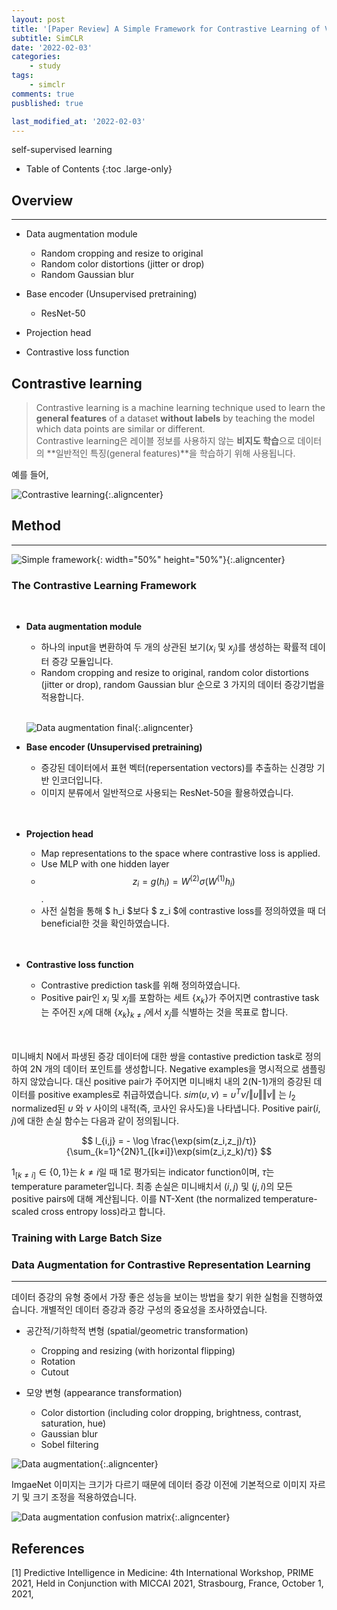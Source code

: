 ```yaml
---
layout: post
title: '[Paper Review] A Simple Framework for Contrastive Learning of Visual Representations'
subtitle: SimCLR
date: '2022-02-03'
categories:
    - study
tags:
    - simclr
comments: true
pusblished: true

last_modified_at: '2022-02-03'
---
```


self-supervised learning

- Table of Contents
{:toc .large-only}

## Overview

***

* Data augmentation module
    - Random cropping and resize to original
    - Random color distortions (jitter or drop)
    - Random Gaussian blur

* Base encoder (Unsupervised pretraining)
    - ResNet-50
    
* Projection head
* Contrastive loss function

## Contrastive learning

> Contrastive learning is a machine learning technique used to learn the **general features** of a dataset **without labels** by teaching the model which data points are similar or different.   
Contrastive learning은 레이블 정보를 사용하지 않는 **비지도 학습**으로 데이터의 **일반적인 특징(general features)**을 학습하기 위해 사용됩니다.

예를 들어, 

![Contrastive learning](https://github.com/HayoonSong/Images-for-Github-Pages/blob/main/study/paper_review/2022-02-03-SimCLR/ContrastiveLearning.png?raw=true){:.aligncenter}


## Method

***

![Simple framework](https://github.com/HayoonSong/Images-for-Github-Pages/blob/main/study/paper_review/2022-02-03-SimCLR/Framework.PNG?raw=true){: width="50%" height="50%"}{:.aligncenter}

### The Contrastive Learning Framework
<br/>

* **Data augmentation module**
    - 하나의 input을 변환하여 두 개의 상관된 보기($x_i$ 및 $x_j$)를 생성하는 확률적 데이터 증강 모듈입니다.
    - Random cropping and resize to original, random color distortions (jitter or drop), random Gaussian blur 순으로 3 가지의 데이터 증강기법을 적용합니다.  
    <br/>
    
    ![Data augmentation final](https://github.com/HayoonSong/Images-for-Github-Pages/blob/main/study/paper_review/2022-02-03-SimCLR/data_augmentation_final.jpg?raw=true){:.aligncenter}

* **Base encoder (Unsupervised pretraining)**
    - 증강된 데이터에서 표현 벡터(repersentation vectors)를 추출하는 신경망 기반 인코더입니다.
    - 이미지 분류에서 일반적으로 사용되는 ResNet-50을 활용하였습니다.
    <br/>
    <br/>

* **Projection head**
    - Map representations to the space where contrastive loss is applied.
    - Use MLP with one hidden layer
    - $$ z_i = g(h_i) = W^{(2)}σ(W^{(1)}h_i) $$.
    - 사전 실험을 통해 $ h_i $보다 $ z_i $에 contrastive loss를 정의하였을 때 더 beneficial한 것을 확인하였습니다.
    <br/>
    <br/>

* **Contrastive loss function**
    - Contrastive prediction task를 위해 정의하였습니다.
    - Positive pair인 $x_i$ 및 $x_j$를 포함하는 세트 {$x_k$}가 주어지면 contrastive task는 주어진 $x_i$에 대해 {$x_k$}$_{k≠i}$에서 $x_j$를 식별하는 것을 목표로 합니다.
    <br/>
    <br/>

미니배치 N에서 파생된 증강 데이터에 대한 쌍을 contastive prediction task로 정의하여 2N 개의 데이터 포인트를 생성합니다. Negative examples을 명시적으로 샘플링하지 않았습니다. 대신 positive pair가 주어지면 미니배치 내의 2(N-1)개의 증강된 데이터를 positive examples로 취급하였습니다. $sim(υ, ν) = υ^Tν/\Vert υ \Vert \Vert ν \Vert$ 는 $l_2$ normalized된 $υ$ 와 $ν$ 사이의 내적(즉, 코사인 유사도)을 나타냅니다. Positive pair($i, j$)에 대한 손실 함수는 다음과 같이 정의됩니다.


$$
l_{i,j} = - \log \frac{\exp(sim(z_i,z_j)/τ)}{\sum_{k=1}^{2N}1_{[k≠i]}\exp(sim(z_i,z_k)/τ)}
$$

$1_{[k≠i]} ∈ \{0, 1\}$는 $k≠i$일 때 $1$로 평가되는 indicator function이며, $τ$는 temperature parameter입니다. 최종 손실은 미니배치서 ($i,j$) 및 ($j,i$)의 모든 positive pairs에 대해 계산됩니다. 이를 NT-Xent (the normalized temperature-scaled cross entropy loss)라고 합니다.

### Training with Large Batch Size


### Data Augmentation for Contrastive Representation Learning

***

데이터 증강의 유형 중에서 가장 좋은 성능을 보이는 방법을 찾기 위한 실험을 진행하였습니다. 개별적인 데이터 증강과 증강 구성의 중요성을 조사하였습니다.

* 공간적/기하학적 변형 (spatial/geometric transformation)
    - Cropping and resizing (with horizontal flipping)
    - Rotation
    - Cutout 

* 모양 변형 (appearance transformation)
    - Color distortion (including color dropping, brightness, contrast, saturation, hue)
    - Gaussian blur
    - Sobel filtering

![Data augmentation](https://github.com/HayoonSong/Images-for-Github-Pages/blob/main/study/paper_review/2022-02-03-SimCLR/data_augmentation.png?raw=true){:.aligncenter}

ImgaeNet 이미지는 크기가 다르기 때문에 데이터 증강 이전에 기본적으로 이미지 자르기 및 크기 조정을 적용하였습니다.  

![Data augmentation confusion matrix](https://github.com/HayoonSong/Images-for-Github-Pages/blob/main/study/paper_review/2022-02-03-SimCLR/data_augmentation_cm.PNG?raw=true){:.aligncenter}


## References
[1] Predictive Intelligence in Medicine: 4th International Workshop, PRIME 2021, Held in Conjunction with MICCAI 2021, Strasbourg, France, October 1, 2021,

<script type="text/javascript">
if (window.MathJax) {
  MathJax.Hub.Queue(
    ["Typeset",MathJax.Hub]
  );
}
</script>